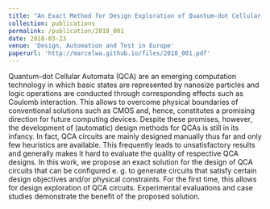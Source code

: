 ```yaml
---
title: "An Exact Method for Design Exploration of Quantum-dot Cellular Automata"
collection: publications
permalink: /publication/2018_001
date: 2018-03-23
venue: 'Design, Automation and Test in Europe'
paperurl: 'http://marcelwa.github.io/files/2018_001.pdf'
---
```


Quantum-dot Cellular Automata (QCA) are an emerging computation technology in which basic states are represented by nanosize particles and logic operations are conducted through corresponding effects such as Coulomb interaction. This allows to overcome physical boundaries of conventional solutions such as CMOS and, hence, constitutes a promising direction for future computing devices. Despite these promises, however, the development of (automatic) design methods for QCAs is still in its infancy. In fact, QCA circuits are mainly designed manually thus far and only few heuristics are available. This frequently leads to unsatisfactory results and generally makes it hard to evaluate the quality of respective QCA designs. In this work, we propose an exact solution for the design of QCA circuits that can be configured e. g. to generate circuits that satisfy certain design objectives and/or physical constraints. For the first time, this allows for design exploration of QCA circuits. Experimental evaluations and case studies demonstrate the benefit of the proposed solution.

